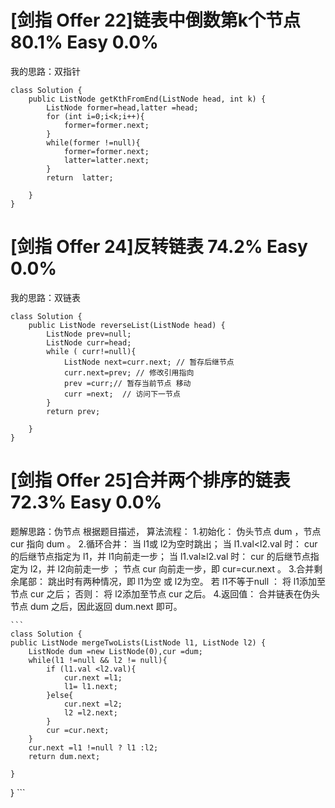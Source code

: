 #     	[剑指 Offer 22]链表中倒数第k个节点	80.1%	Easy	0.0%
我的思路：双指针
```
class Solution {
    public ListNode getKthFromEnd(ListNode head, int k) {
        ListNode former=head,latter =head;
        for (int i=0;i<k;i++){
            former=former.next;
        }
        while(former !=null){
            former=former.next;
            latter=latter.next;
        }
        return  latter;

    }
}
```

#    	[剑指 Offer 24]反转链表	74.2%	Easy	0.0%

我的思路：双链表
```
class Solution {
    public ListNode reverseList(ListNode head) {
        ListNode prev=null;
        ListNode curr=head;
        while ( curr!=null){
            ListNode next=curr.next; // 暂存后继节点
            curr.next=prev; // 修改引用指向
            prev =curr;// 暂存当前节点 移动
            curr =next;  // 访问下一节点
        }
        return prev;

    }
}

```
#     	[剑指 Offer 25]合并两个排序的链表	72.3%	Easy	0.0%
题解思路：伪节点
根据题目描述，     算法流程：
    1.初始化： 伪头节点 dum ，节点 cur 指向 dum 。
    2.循环合并： 当 l1或 l2为空时跳出；
    当 l1.val<l2.val 时： cur 的后继节点指定为 l1，并 l1向前走一步；
    当 l1.val≥l2.val 时： cur 的后继节点指定为 l2，并 l2向前走一步 ；
    节点 cur 向前走一步，即 cur=cur.next 。
    3.合并剩余尾部： 跳出时有两种情况，即 l1为空 或 l2为空。
    若 l1不等于null ： 将 l1添加至节点 cur 之后；
    否则： 将 l2添加至节点 cur 之后。
    4.返回值： 合并链表在伪头节点 dum 之后，因此返回 dum.next 即可。

    ```
    class Solution {
    public ListNode mergeTwoLists(ListNode l1, ListNode l2) {
        ListNode dum =new ListNode(0),cur =dum;
        while(l1 !=null && l2 != null){
            if (l1.val <l2.val){
                cur.next =l1;
                l1= l1.next;
            }else{
                cur.next =l2;
                l2 =l2.next;
            }
            cur =cur.next;
        }
        cur.next =l1 !=null ? l1 :l2;
        return dum.next;

    }
}
    ```